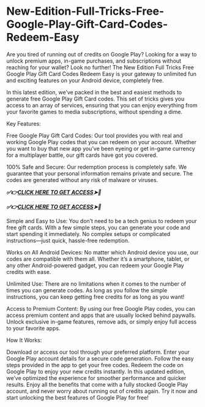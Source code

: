 # New-Edition-Full-Tricks-Free-Google-Play-Gift-Card-Codes-Redeem-Easy
Are you tired of running out of credits on Google Play? Looking for a way to unlock premium apps, in-game purchases, and subscriptions without reaching for your wallet? Look no further! The New Edition Full Tricks Free Google Play Gift Card Codes Redeem Easy is your gateway to unlimited fun and exciting features on your Android device, completely free.

In this latest edition, we’ve packed in the best and easiest methods to generate free Google Play Gift Card codes. This set of tricks gives you access to an array of services, ensuring that you can enjoy everything from your favorite games to media subscriptions, without spending a dime.

Key Features:

Free Google Play Gift Card Codes: Our tool provides you with real and working Google Play codes that you can redeem on your account. Whether you want to buy that new app you’ve been eyeing or get in-game currency for a multiplayer battle, our gift cards have got you covered.

100% Safe and Secure: Our redemption process is completely safe. We guarantee that your personal information remains private and secure. The codes are generated without any risk of malware or viruses.

 ***✅👉[CLICK HERE TO GET ACCESS](https://btadeal.com/g3gl5px/)➤🎯***

 ***✅👉[CLICK HERE TO GET ACCESS](https://btadeal.com/g3gl5px/)➤🎯***
 

Simple and Easy to Use: You don’t need to be a tech genius to redeem your free gift cards. With a few simple steps, you can generate your code and start spending it immediately. No complex setups or complicated instructions—just quick, hassle-free redemption.

Works on All Android Devices: No matter which Android device you use, our codes are compatible with them all. Whether it’s a smartphone, tablet, or any other Android-powered gadget, you can redeem your Google Play credits with ease.

Unlimited Use: There are no limitations when it comes to the number of times you can generate codes. As long as you follow the simple instructions, you can keep getting free credits for as long as you want!

Access to Premium Content: By using our free Google Play codes, you can access premium content and apps that are usually locked behind paywalls. Unlock exclusive in-game features, remove ads, or simply enjoy full access to your favorite apps.

How It Works:

Download or access our tool through your preferred platform.
Enter your Google Play account details for a secure code generation.
Follow the easy steps provided in the app to get your free codes.
Redeem the code on Google Play to enjoy your new credits instantly.
In this updated edition, we’ve optimized the experience for smoother performance and quicker results. Enjoy all the benefits that come with a fully stocked Google Play account, and never worry about running out of credits again. Try it now and start unlocking the best features of Google Play for free!
